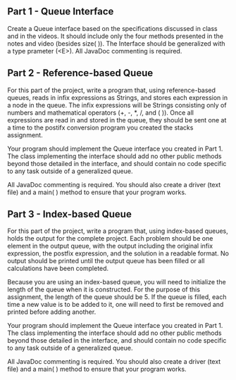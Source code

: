 ## Part 1 - Queue Interface

Create a Queue interface based on the specifications discussed in class and in the videos.  It should include only the four methods presented in the notes and video (besides size( )).  The Interface should be generalized with a type prameter (\<E\>).  All JavaDoc commenting is required.  
  
## Part 2 - Reference-based Queue

For this part of the project, write a program that, using reference-based queues, reads in infix expressions as Strings, and stores each expression in a node in the queue.  The infix expressions will be Strings consisting only of numbers and mathematical operators (+, -, *, /, and ( )).  Once all expressions are read in and stored in the queue, they should be sent one at a time to the postifx conversion program you created the stacks assignment.

Your program should implement the Queue interface you created in Part 1.  The class implementing the interface should add no other public methods beyond those detailed in the interface, and should contain no code specific to any task outside of a generalized queue. 

All JavaDoc commenting is required.  You should also create a driver (text file) and a main( ) method to ensure that your program works.  

## Part 3 - Index-based Queue

For this part of the project, write a program that, using index-based queues, holds the output for the complete project.  Each problem should be one element in the output queue, with the output including the original infix expression, the postfix expression, and the solution in a readable format.  No output should be printed until the output queue has been filled or all calculations have been completed.

Because you are using an index-based queue, you will need to initialize the length of the queue when it is constructed.  For the purpose of this assignment, the length of the queue should be 5.  If the queue is filled, each time a new value is to be added to it, one will need to first be removed and printed before adding another.

Your program should implement the Queue interface you created in Part 1.  The class implementing the interface should add no other public methods beyond those detailed in the interface, and should contain no code specific to any task outside of a generalized queue.

All JavaDoc commenting is required.  You should also create a driver (text file) and a main( ) method to ensure that your program works.  


